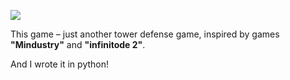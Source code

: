 ![ ](https://i.ibb.co/JBGg6Mx/splahh.png)

This game – just another tower defense game, inspired by games **"Mindustry"** and **"infinitode 2"**.

And I wrote it in python!
